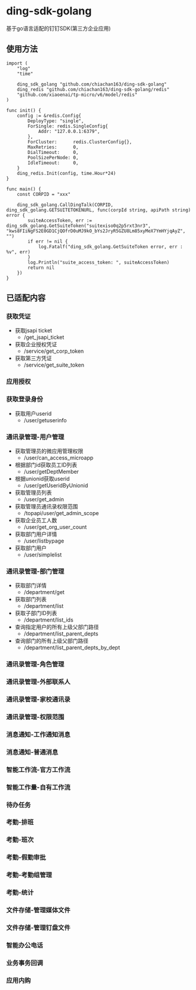 # ding-sdk-golang
基于go语言适配的钉钉SDK(第三方企业应用)
## 使用方法
```
import (
	"log"
	"time"

	ding_sdk_golang "github.com/chiachan163/ding-sdk-golang"
	ding_redis "github.com/chiachan163/ding-sdk-golang/redis"
	"github.com/xiaoenai/tp-micro/v6/model/redis"
)

func init() {
	config := &redis.Config{
		DeployType: "single",
		ForSingle: redis.SingleConfig{
			Addr: "127.0.0.1:6379",
		},
		ForCluster:      redis.ClusterConfig{},
		MaxRetries:      0,
		DialTimeout:     0,
		PoolSizePerNode: 0,
		IdleTimeout:     0,
	}
	ding_redis.Init(config, time.Hour*24)
}

func main() {
	const CORPID = "xxx"

	ding_sdk_golang.CallDingTalk(CORPID, ding_sdk_golang.GETSUITETOKENURL, func(corpId string, apiPath string) error {
		suiteAccessToken, err := ding_sdk_golang.GetSuiteToken("suitexiso0q2p5rxt3nr3", "kws8FIiNgFS2E0GD1CjQOfrD0uMJ9kO_bYs2JryR5GZU8Lm85xyMeX7YmHYjqAyZ", "")
		if err != nil {
			log.Fatalf("ding_sdk_golang.GetSuiteToken error, err : %v", err)
		}
		log.Println("suite_access_token: ", suiteAccessToken)
		return nil
	})
}
```
## 已适配内容
### 获取凭证
- 获取jsapi ticket 
    - /get_jsapi_ticket
- 获取企业授权凭证
    - /service/get_corp_token
- 获取第三方凭证 
    - /service/get_suite_token
### 应用授权
### 获取登录身份
- 获取用户userid 
    - /user/getuserinfo

### 通讯录管理-用户管理
- 获取管理员的微应用管理权限 
    - /user/can_access_microapp
- 根据部门id获取员工ID列表 
    - /user/getDeptMember
- 根据unionid获取userid
    - /user/getUseridByUnionid
- 获取管理员列表
    - /user/get_admin
- 获取管理员通讯录权限范围
    - /topapi/user/get_admin_scope
- 获取企业员工人数 
    - /user/get_org_user_count
- 获取部门用户详情 
    - /user/listbypage
- 获取部门用户 
    - /user/simplelist

### 通讯录管理-部门管理
- 获取部门详情
    - /department/get
- 获取部门列表
    - /department/list
- 获取子部门ID列表 
    - /department/list_ids
- 查询指定用户的所有上级父部门路径
    - /department/list_parent_depts
- 查询部门的所有上级父部门路径
    - /department/list_parent_depts_by_dept
    
### 通讯录管理-角色管理
### 通讯录管理-外部联系人
### 通讯录管理-家校通讯录
### 通讯录管理-权限范围
### 消息通知-工作通知消息
### 消息通知-普通消息
### 智能工作流-官方工作流
### 智能工作量-自有工作流
### 待办任务
### 考勤-排班
### 考勤-班次
### 考勤-假勤审批
### 考勤-考勤组管理
### 考勤-统计
### 文件存储-管理媒体文件
### 文件存储-管理钉盘文件
### 智能办公电话
### 业务事务回调
### 应用内购